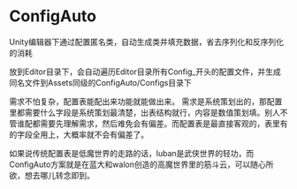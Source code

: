 # ConfigAuto
Unity编辑器下通过配置匿名类，自动生成类并填充数据，省去序列化和反序列化的消耗

放到Editor目录下，会自动遍历Editor目录所有Config_开头的配置文件，并生成同名文件到Assets同级的ConfigAuto/Configs目录下

需求不怕复杂，配置表能配出来功能就能做出来。
需求是系统策划出的，那配置里都需要什么字段是系统策划最清楚，出表结构就行，内容是数值策划填。别人不管谁配都需要先理解需求，然后难免会有偏差。而配置表是最直接客观的，表里有的字段全用上，大概率就不会有偏差了。

如果说传统配置表是低魔世界的走路的话，luban是武侠世界的轻功，而ConfigAuto方案就是在蓝大和walon创造的高魔世界里的筋斗云，可以随心所欲，想去哪儿转念即到。
